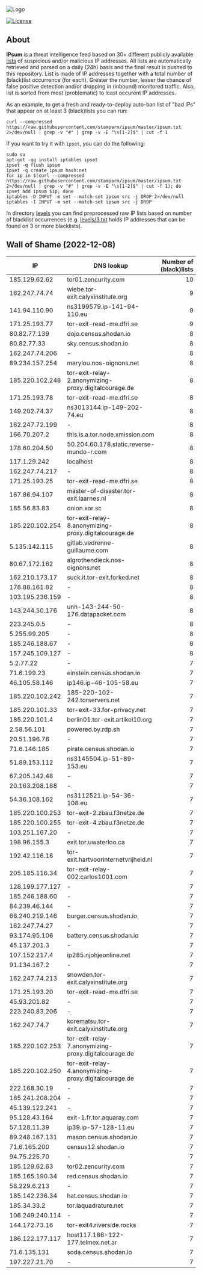 ![Logo](https://i.imgur.com/PyKLAe7.png)

[![License](https://img.shields.io/badge/license-The_Unlicense-red.svg)](https://unlicense.org/)

About
----

**IPsum** is a threat intelligence feed based on 30+ different publicly available [lists](https://github.com/stamparm/maltrail) of suspicious and/or malicious IP addresses. All lists are automatically retrieved and parsed on a daily (24h) basis and the final result is pushed to this repository. List is made of IP addresses together with a total number of (black)list occurrence (for each). Greater the number, lesser the chance of false positive detection and/or dropping in (inbound) monitored traffic. Also, list is sorted from most (problematic) to least occurent IP addresses.

As an example, to get a fresh and ready-to-deploy auto-ban list of "bad IPs" that appear on at least 3 (black)lists you can run:

```
curl --compressed https://raw.githubusercontent.com/stamparm/ipsum/master/ipsum.txt 2>/dev/null | grep -v "#" | grep -v -E "\s[1-2]$" | cut -f 1
```

If you want to try it with `ipset`, you can do the following:

```
sudo su
apt-get -qq install iptables ipset
ipset -q flush ipsum
ipset -q create ipsum hash:net
for ip in $(curl --compressed https://raw.githubusercontent.com/stamparm/ipsum/master/ipsum.txt 2>/dev/null | grep -v "#" | grep -v -E "\s[1-2]$" | cut -f 1); do ipset add ipsum $ip; done
iptables -D INPUT -m set --match-set ipsum src -j DROP 2>/dev/null
iptables -I INPUT -m set --match-set ipsum src -j DROP
```

In directory [levels](levels) you can find preprocessed raw IP lists based on number of blacklist occurrences (e.g. [levels/3.txt](levels/3.txt) holds IP addresses that can be found on 3 or more blacklists).

Wall of Shame (2022-12-08)
----

|IP|DNS lookup|Number of (black)lists|
|---|---|--:|
185.129.62.62|tor01.zencurity.com|10
162.247.74.74|wiebe.tor-exit.calyxinstitute.org|9
141.94.110.90|ns3199579.ip-141-94-110.eu|9
171.25.193.77|tor-exit-read-me.dfri.se|9
80.82.77.139|dojo.census.shodan.io|8
80.82.77.33|sky.census.shodan.io|8
162.247.74.206|-|8
89.234.157.254|marylou.nos-oignons.net|8
185.220.102.248|tor-exit-relay-2.anonymizing-proxy.digitalcourage.de|8
171.25.193.78|tor-exit-read-me.dfri.se|8
149.202.74.37|ns3013144.ip-149-202-74.eu|8
162.247.72.199|-|8
166.70.207.2|this.is.a.tor.node.xmission.com|8
178.60.204.50|50.204.60.178.static.reverse-mundo-r.com|8
117.1.29.242|localhost|8
162.247.74.217|-|8
171.25.193.25|tor-exit-read-me.dfri.se|8
167.86.94.107|master-of-disaster.tor-exit.laarnes.nl|8
185.56.83.83|onion.xor.sc|8
185.220.102.254|tor-exit-relay-8.anonymizing-proxy.digitalcourage.de|8
5.135.142.115|gitlab.vedrenne-guillaume.com|8
80.67.172.162|algrothendieck.nos-oignons.net|8
162.210.173.17|suck.it.tor-exit.forked.net|8
178.88.161.82|-|8
103.195.236.159|-|8
143.244.50.176|unn-143-244-50-176.datapacket.com|8
223.245.0.5|-|8
5.255.99.205|-|8
185.246.188.67|-|8
157.245.109.127|-|8
5.2.77.22|-|7
71.6.199.23|einstein.census.shodan.io|7
46.105.58.146|ip146.ip-46-105-58.eu|7
185.220.102.242|185-220-102-242.torservers.net|7
185.220.101.33|tor-exit-33.for-privacy.net|7
185.220.101.4|berlin01.tor-exit.artikel10.org|7
2.58.56.101|powered.by.rdp.sh|7
20.51.196.76|-|7
71.6.146.185|pirate.census.shodan.io|7
51.89.153.112|ns3145504.ip-51-89-153.eu|7
67.205.142.48|-|7
20.163.208.188|-|7
54.36.108.162|ns3112521.ip-54-36-108.eu|7
185.220.100.253|tor-exit-2.zbau.f3netze.de|7
185.220.100.255|tor-exit-4.zbau.f3netze.de|7
103.251.167.20|-|7
198.96.155.3|exit.tor.uwaterloo.ca|7
192.42.116.16|tor-exit.hartvoorinternetvrijheid.nl|7
205.185.116.34|tor-exit-relay-002.carlos1001.com|7
128.199.177.127|-|7
185.246.188.60|-|7
84.239.46.144|-|7
66.240.219.146|burger.census.shodan.io|7
162.247.74.27|-|7
93.174.95.106|battery.census.shodan.io|7
45.137.201.3|-|7
107.152.217.4|ip285.njohjeonline.net|7
91.134.167.2|-|7
162.247.74.213|snowden.tor-exit.calyxinstitute.org|7
171.25.193.20|tor-exit-read-me.dfri.se|7
45.93.201.82|-|7
223.240.83.206|-|7
162.247.74.7|korematsu.tor-exit.calyxinstitute.org|7
185.220.102.253|tor-exit-relay-7.anonymizing-proxy.digitalcourage.de|7
185.220.102.250|tor-exit-relay-4.anonymizing-proxy.digitalcourage.de|7
222.168.30.19|-|7
185.241.208.204|-|7
45.139.122.241|-|7
95.128.43.164|exit-1.fr.tor.aquaray.com|7
57.128.11.39|ip39.ip-57-128-11.eu|7
89.248.167.131|mason.census.shodan.io|7
71.6.165.200|census12.shodan.io|7
94.75.225.70|-|7
185.129.62.63|tor02.zencurity.com|7
185.165.190.34|red.census.shodan.io|7
58.229.6.213|-|7
185.142.236.34|hat.census.shodan.io|7
185.34.33.2|tor.laquadrature.net|7
106.249.240.114|-|7
144.172.73.16|tor-exit4.riverside.rocks|7
186.122.177.117|host117.186-122-177.telmex.net.ar|7
71.6.135.131|soda.census.shodan.io|7
197.227.21.70|-|7

